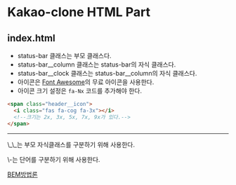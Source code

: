 # Kakao-clone HTML Part

## index.html

- status-bar 클래스는 부모 클래스다.
- status-bar\_\_column 클래스는 status-bar의 자식 클래스다.
- status-bar\_\_clock 클래스는 status-bar\_\_column의 자식 클래스다.
- 아이콘은 <a href='https://fontawesome.com/'>Font Awesome</a>의 무료 아이콘을 사용한다.
- 아이콘 크기 설정은 `fa-Nx` 코드를 추가해야 한다.

```html
<span class="header__icon">
  <i class="fas fa-cog fa-3x"></i>
  <!--크기는 2x, 3x, 5x, 7x, 9x가 있다.-->
</span>
```

---

<p>\_\_는 부모 자식클래스를 구분하기 위해 사용한다.</p>
<p>\-는 단어를 구분하기 위해 사용한다.</p>
<a href="https://velog.io/@yesdoing/BEM-Block-Element-Modifier-Quick-start">BEM방법론</a>
